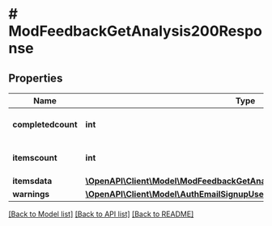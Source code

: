 # # ModFeedbackGetAnalysis200Response

## Properties

Name | Type | Description | Notes
------------ | ------------- | ------------- | -------------
**completedcount** | **int** | Number of completed submissions. | [default to null]
**itemscount** | **int** | Number of items (questions). | [default to null]
**itemsdata** | [**\OpenAPI\Client\Model\ModFeedbackGetAnalysis200ResponseItemsdataInner[]**](ModFeedbackGetAnalysis200ResponseItemsdataInner.md) |  |
**warnings** | [**\OpenAPI\Client\Model\AuthEmailSignupUser200ResponseWarningsInner[]**](AuthEmailSignupUser200ResponseWarningsInner.md) |  | [optional]

[[Back to Model list]](../../README.md#models) [[Back to API list]](../../README.md#endpoints) [[Back to README]](../../README.md)
